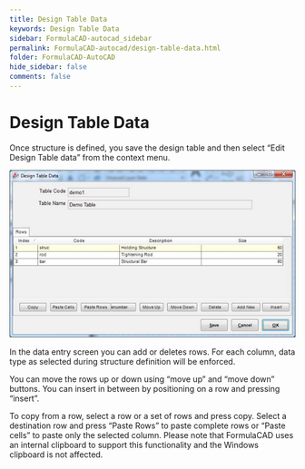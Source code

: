 ```yaml
---
title: Design Table Data
keywords: Design Table Data
sidebar: FormulaCAD-autocad_sidebar
permalink: FormulaCAD-autocad/design-table-data.html
folder: FormulaCAD-AutoCAD
hide_sidebar: false
comments: false
---
```

# Design Table Data



Once structure is defined, you save the design table and then select “Edit Design Table data” from the context menu.

![](/images/design-table-data.jpg)

In the data entry screen you can add or deletes rows. For each column, data type as selected during structure definition will be enforced.

You can move the rows up or down using “move up” and “move down” buttons. You can insert in between by positioning on a row and pressing “insert”.

To copy from a row, select a row or a set of rows and press copy. Select a destination row and press “Paste Rows” to paste complete rows or “Paste cells” to paste only the selected column. Please note that FormulaCAD uses an internal clipboard to support this functionality and the Windows clipboard is not affected.
